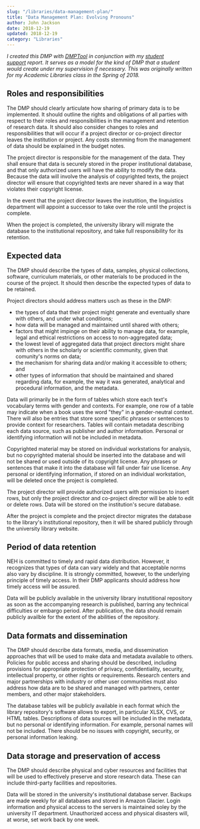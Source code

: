 ```yaml
---
slug: "/libraries/data-management-plan/"
title: "Data Management Plan: Evolving Pronouns"
author: John Jackson
date: 2018-12-19
updated: 2018-12-19
category: "Libraries"
---
```

<!-- wp:paragraph {"fontSize":"large","className":"alignwide"} -->
<p class="has-large-font-size alignwide"><em>I created this DMP with </em><a href="https://dmptool.org/"><em>DMPTool</em></a><em> in conjunction with my&nbsp;</em><a href="/libraries/academic-library-student-support/"><em>student support</em></a><em>&nbsp;report. It serves as a model for the kind of DMP that a student would create under my supervision if necessary. This was originally written for my Academic Libraries class in the Spring of 2018.</em></p>
<!-- /wp:paragraph -->

<!-- wp:more -->
<!--more-->
<!-- /wp:more -->

<!-- wp:heading -->
<h2>Roles and responsibilities</h2>
<!-- /wp:heading -->

<!-- wp:paragraph -->
<p>The DMP should clearly articulate how sharing of primary data is to be implemented. It should outline the rights and obligations of all parties with respect to their roles and responsibilities in the management and retention of research data. It should also consider changes to roles and responsibilities that will occur if a project director or co-project director leaves the institution or project. Any costs stemming from the management of data should be explained in the budget notes.</p>
<!-- /wp:paragraph -->

<!-- wp:paragraph -->
<p>The project director is responsible for the management of the data. They shall ensure that data is securely stored in the proper institutional database, and that only authorized users will have the ability to modify the data. Because the data will involve the analysis of copyrighted texts, the project director will ensure that copyrighted texts are never shared in a way that violates their copyright license.</p>
<!-- /wp:paragraph -->

<!-- wp:paragraph -->
<p>In the event that the project director leaves the instutition, the linguistics department will appoint a successor to take over the role until the project is complete.</p>
<!-- /wp:paragraph -->

<!-- wp:paragraph -->
<p>When the project is completed, the university library will migrate the database to the institutional repository, and take full responsibility for its retention.</p>
<!-- /wp:paragraph -->

<!-- wp:heading -->
<h2>Expected data</h2>
<!-- /wp:heading -->

<!-- wp:paragraph -->
<p>The DMP should describe the types of data, samples, physical collections, software, curriculum materials, or other materials to be produced in the course of the project. It should then describe the expected types of data to be retained.</p>
<!-- /wp:paragraph -->

<!-- wp:paragraph -->
<p>Project directors should address matters usch as these in the DMP:</p>
<!-- /wp:paragraph -->

<!-- wp:list -->
<ul><li>the types of data that their project might generate and eventually share with others, and under what conditions;</li><li>how data will be managed and maintained until shared with others;</li><li>factors that might impinge on their ability to manage data, for example, legal and ethical restrictions on access to non-aggregated data;</li><li>the lowest level of aggregated data that project directors might share with others in the scholarly or scientific community, given that comunity's norms on data;</li><li>the mechanism for sharing data and/or making it accessible to others; and</li><li>other types of information that should be maintained and shared regarding data, for example, the way it was generated, analytical and procedural information, and the metadata.</li></ul>
<!-- /wp:list -->

<!-- wp:paragraph -->
<p>Data will primarily be in the form of tables which store each text's vocabulary terms with gender and contexts. For example, one row of a table may indicate when a book uses the word "they" in a gender-neutral context. There will also be entries that store some specific phrases or sentences to provide context for researchers. Tables will contain metadata describing each data source, such as publisher and author information. Personal or identifying information will not be included in metadata.</p>
<!-- /wp:paragraph -->

<!-- wp:paragraph -->
<p>Copyrighted material may be stored on individual workstations for analysis, but no copyrighted material should be inserted into the database and will not be shared or used outside of its copyright license. Any phrases or sentences that make it into the database will fall under fair use license. Any personal or identifying information, if stored on an individual workstation, will be deleted once the project is completed.</p>
<!-- /wp:paragraph -->

<!-- wp:paragraph -->
<p>The project director will provide authorized users with permission to insert rows, but only the project director and co-project director will be able to edit or delete rows. Data will be stored on the institution's secure database.</p>
<!-- /wp:paragraph -->

<!-- wp:paragraph -->
<p>After the project is complete and the project director migrates the database to the library's institutional repository, then it will be shared publicly through the university library website.</p>
<!-- /wp:paragraph -->

<!-- wp:heading -->
<h2>Period of data retention</h2>
<!-- /wp:heading -->

<!-- wp:paragraph -->
<p>NEH is committed to timely and rapid data distribution. However, it recognizes that types of data can vary widely and that acceptable norms also vary by discipline. It is strongly committed, however, to the underlying principle of timely access. In their DMP applicants should address how timely access will be assured.</p>
<!-- /wp:paragraph -->

<!-- wp:paragraph -->
<p>Data will be publicly available in the university library instutitional repository as soon as the accompanying research is published, barring any technical difficulties or embargo period. After publication, the data should remain publicly availble for the extent of the abilities of the repository.</p>
<!-- /wp:paragraph -->

<!-- wp:heading -->
<h2>Data formats and dissemination</h2>
<!-- /wp:heading -->

<!-- wp:paragraph -->
<p>The DMP should describe data formats, media, and dissemination approaches that will be used to make data and metadata available to others. Policies for public access and sharing should be described, including provisions for appropriate protection of privacy, confidentiality, security, intellectual property, or other rights or requirements. Research centers and major partnerships with industry or other user communities must also address how data are to be shared and managed with partners, center members, and other major stakeholders.</p>
<!-- /wp:paragraph -->

<!-- wp:paragraph -->
<p>The database tables will be publicly available in each format which the library repository's software allows to export, in particular XLSX, CVS, or HTML tables. Descriptions of data sources will be included in the metadata, but no personal or identifying information. For example, personal names will not be included. There should be no issues with copyright, security, or personal information leaking.</p>
<!-- /wp:paragraph -->

<!-- wp:heading -->
<h2>Data storage and preservation of access</h2>
<!-- /wp:heading -->

<!-- wp:paragraph -->
<p>The DMP should describe physical and cyber resources and facilities that will be used to effectively preserve and store research data. These can include third-party facilities and repositories.</p>
<!-- /wp:paragraph -->

<!-- wp:paragraph -->
<p>Data will be stored in the university's institutional database server. Backups are made weekly for all databases and stored in Amazon Glacier. Login information and physical access to the servers is maintained soley by the university IT department. Unauthorized access and physical disasters will, at worse, set work back by one week.</p>
<!-- /wp:paragraph -->